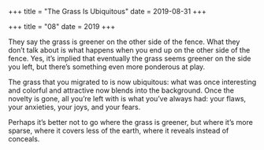 +++
title = "The Grass Is Ubiquitous"
date = 2019-08-31
+++

+++
title = "08"
date = 2019
+++

They say the grass is greener on the other side of the fence. What they don’t talk about is what happens when you end up on the other side of the fence. Yes, it’s implied that eventually the grass seems greener on the side you left, but there’s something even more ponderous at play.

The grass that you migrated to is now ubiquitous: what was once interesting and colorful and attractive now blends into the background. Once the novelty is gone, all you’re left with is what you’ve always had: your flaws, your anxieties, your joys, and your fears.

Perhaps it’s better not to go where the grass is greener, but where it’s more sparse, where it covers less of the earth, where it reveals instead of conceals.